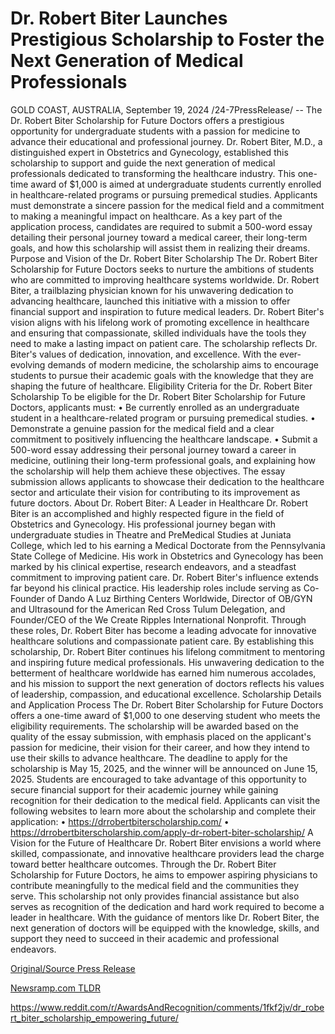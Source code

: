 # Dr. Robert Biter Launches Prestigious Scholarship to Foster the Next Generation of Medical Professionals

GOLD COAST, AUSTRALIA, September 19, 2024 /24-7PressRelease/ -- The Dr. Robert Biter Scholarship for Future Doctors offers a prestigious opportunity for undergraduate students with a passion for medicine to advance their educational and professional journey. Dr. Robert Biter, M.D., a distinguished expert in Obstetrics and Gynecology, established this scholarship to support and guide the next generation of medical professionals dedicated to transforming the healthcare industry.  This one-time award of $1,000 is aimed at undergraduate students currently enrolled in healthcare-related programs or pursuing premedical studies. Applicants must demonstrate a sincere passion for the medical field and a commitment to making a meaningful impact on healthcare. As a key part of the application process, candidates are required to submit a 500-word essay detailing their personal journey toward a medical career, their long-term goals, and how this scholarship will assist them in realizing their dreams.  Purpose and Vision of the Dr. Robert Biter Scholarship The Dr. Robert Biter Scholarship for Future Doctors seeks to nurture the ambitions of students who are committed to improving healthcare systems worldwide. Dr. Robert Biter, a trailblazing physician known for his unwavering dedication to advancing healthcare, launched this initiative with a mission to offer financial support and inspiration to future medical leaders. Dr. Robert Biter's vision aligns with his lifelong work of promoting excellence in healthcare and ensuring that compassionate, skilled individuals have the tools they need to make a lasting impact on patient care.  The scholarship reflects Dr. Biter's values of dedication, innovation, and excellence. With the ever-evolving demands of modern medicine, the scholarship aims to encourage students to pursue their academic goals with the knowledge that they are shaping the future of healthcare.  Eligibility Criteria for the Dr. Robert Biter Scholarship To be eligible for the Dr. Robert Biter Scholarship for Future Doctors, applicants must: •	Be currently enrolled as an undergraduate student in a healthcare-related program or pursuing premedical studies. •	Demonstrate a genuine passion for the medical field and a clear commitment to positively influencing the healthcare landscape. •	Submit a 500-word essay addressing their personal journey toward a career in medicine, outlining their long-term professional goals, and explaining how the scholarship will help them achieve these objectives.  The essay submission allows applicants to showcase their dedication to the healthcare sector and articulate their vision for contributing to its improvement as future doctors.  About Dr. Robert Biter: A Leader in Healthcare Dr. Robert Biter is an accomplished and highly respected figure in the field of Obstetrics and Gynecology. His professional journey began with undergraduate studies in Theatre and PreMedical Studies at Juniata College, which led to his earning a Medical Doctorate from the Pennsylvania State College of Medicine. His work in Obstetrics and Gynecology has been marked by his clinical expertise, research endeavors, and a steadfast commitment to improving patient care.  Dr. Robert Biter's influence extends far beyond his clinical practice. His leadership roles include serving as Co-Founder of Dando A Luz Birthing Centers Worldwide, Director of OB/GYN and Ultrasound for the American Red Cross Tulum Delegation, and Founder/CEO of the We Create Ripples International Nonprofit. Through these roles, Dr. Robert Biter has become a leading advocate for innovative healthcare solutions and compassionate patient care.  By establishing this scholarship, Dr. Robert Biter continues his lifelong commitment to mentoring and inspiring future medical professionals. His unwavering dedication to the betterment of healthcare worldwide has earned him numerous accolades, and his mission to support the next generation of doctors reflects his values of leadership, compassion, and educational excellence.  Scholarship Details and Application Process The Dr. Robert Biter Scholarship for Future Doctors offers a one-time award of $1,000 to one deserving student who meets the eligibility requirements. The scholarship will be awarded based on the quality of the essay submission, with emphasis placed on the applicant's passion for medicine, their vision for their career, and how they intend to use their skills to advance healthcare.  The deadline to apply for the scholarship is May 15, 2025, and the winner will be announced on June 15, 2025. Students are encouraged to take advantage of this opportunity to secure financial support for their academic journey while gaining recognition for their dedication to the medical field.  Applicants can visit the following websites to learn more about the scholarship and complete their application:  •	https://drrobertbiterscholarship.com/ •	https://drrobertbiterscholarship.com/apply-dr-robert-biter-scholarship/  A Vision for the Future of Healthcare Dr. Robert Biter envisions a world where skilled, compassionate, and innovative healthcare providers lead the charge toward better healthcare outcomes. Through the Dr. Robert Biter Scholarship for Future Doctors, he aims to empower aspiring physicians to contribute meaningfully to the medical field and the communities they serve. This scholarship not only provides financial assistance but also serves as recognition of the dedication and hard work required to become a leader in healthcare.  With the guidance of mentors like Dr. Robert Biter, the next generation of doctors will be equipped with the knowledge, skills, and support they need to succeed in their academic and professional endeavors. 

[Original/Source Press Release](https://www.24-7pressrelease.com/press-release/514466/dr-robert-biter-launches-prestigious-scholarship-to-foster-the-next-generation-of-medical-professionals)
                    

[Newsramp.com TLDR](None) 

https://www.reddit.com/r/AwardsAndRecognition/comments/1fkf2jv/dr_robert_biter_scholarship_empowering_future/